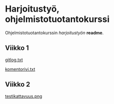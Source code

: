 # Harjoitustyö, ohjelmistotuotantokurssi

Ohjelmistotuotantokurssin *harjoitustyön* **readme**.

## Viikko 1

[gitlog.txt](https://github.com/afroseppo/ot-harjoitustyo/blob/master/laskarit/viikko1/gitlog.txt)

[komentorivi.txt](https://github.com/afroseppo/ot-harjoitustyo/blob/master/laskarit/viikko1/komentorivi.txt)

## Viikko 2

[testikattavuus.png](https://github.com/afroseppo/ot-harjoitustyo/blob/master/laskarit/viikko2/testikattavuus.png)
